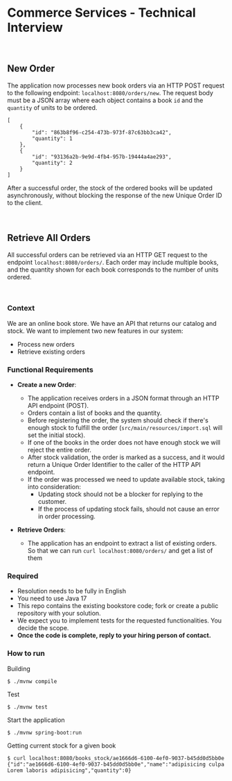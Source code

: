# Commerce Services - Technical Interview

<br>

## New Order

The application now processes new book orders via an HTTP POST request to the following endpoint: `localhost:8080/orders/new`.
The request body must be a JSON array where each object contains a book `id` and the `quantity` of units to be ordered.

```
[
    {
        "id": "863b8f96-c254-473b-973f-87c63bb3ca42",
        "quantity": 1
    },
    {
        "id": "93136a2b-9e9d-4fb4-957b-19444a4ae293",
        "quantity": 2
    }
]
```

After a successful order, the stock of the ordered books will be updated asynchronously, without blocking the response of the new Unique Order ID to the client.

<br>

## Retrieve All Orders

All successful orders can be retrieved via an HTTP GET request to the endpoint `localhost:8080/orders/`. Each order may include multiple books, and the quantity shown for each book corresponds to the number of units ordered.

<br>

### Context

We are an online book store. We have an API that returns our catalog and stock. 
We want to implement two new features in our system:
- Process new orders
- Retrieve existing orders

### Functional Requirements

- **Create a new Order**:
  - The application receives orders in a JSON format through an HTTP API endpoint (POST).
  - Orders contain a list of books and the quantity.
  - Before registering the order, the system should check if there's enough stock to fulfill the order (`src/main/resources/import.sql` will set the initial stock).
  - If one of the books in the order does not have enough stock we will reject the entire order.
  - After stock validation, the order is marked as a success, and it would return a Unique Order Identifier to the caller of the HTTP API endpoint.
  - If the order was processed we need to update available stock, taking into consideration:
    - Updating stock should not be a blocker for replying to the customer.
    - If the process of updating stock fails, should not cause an error in order processing.

- **Retrieve Orders**:
  - The application has an endpoint to extract a list of existing orders. So that we can run `curl localhost:8080/orders/` and get a list of them

### Required

- Resolution needs to be fully in English
- You need to use Java 17
- This repo contains the existing bookstore code; fork or create a public repository with your solution.
- We expect you to implement tests for the requested functionalities. You decide the scope.
- **Once the code is complete, reply to your hiring person of contact.**

### How to run

Building
```shell
$ ./mvnw compile
```

Test
```shell
$ ./mvnw test
```

Start the application

```shell
$ ./mvnw spring-boot:run
```

Getting current stock for a given book 

```shell
$ curl localhost:8080/books_stock/ae1666d6-6100-4ef0-9037-b45dd0d5bb0e
{"id":"ae1666d6-6100-4ef0-9037-b45dd0d5bb0e","name":"adipisicing culpa Lorem laboris adipisicing","quantity":0}
```
